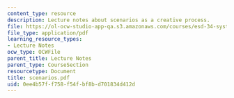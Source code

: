 ```yaml
---
content_type: resource
description: Lecture notes about scenarios as a creative process.
file: https://ol-ocw-studio-app-qa.s3.amazonaws.com/courses/esd-34-system-architecture-january-iap-2007/0ee4b57ff758f54fbf8bd701834d412d_scenarios.pdf
file_type: application/pdf
learning_resource_types:
- Lecture Notes
ocw_type: OCWFile
parent_title: Lecture Notes
parent_type: CourseSection
resourcetype: Document
title: scenarios.pdf
uid: 0ee4b57f-f758-f54f-bf8b-d701834d412d
---
```

